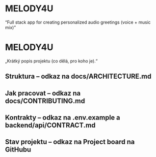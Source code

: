 # MELODY4U
“Full stack app for creating personalized audio greetings (voice + music mix)”
# MELODY4U

„Krátký popis projektu (co dělá, pro koho je).“

## Struktura – odkaz na docs/ARCHITECTURE.md

## Jak pracovat – odkaz na docs/CONTRIBUTING.md

## Kontrakty – odkaz na .env.example a backend/api/CONTRACT.md

## Stav projektu – odkaz na Project board na GitHubu
